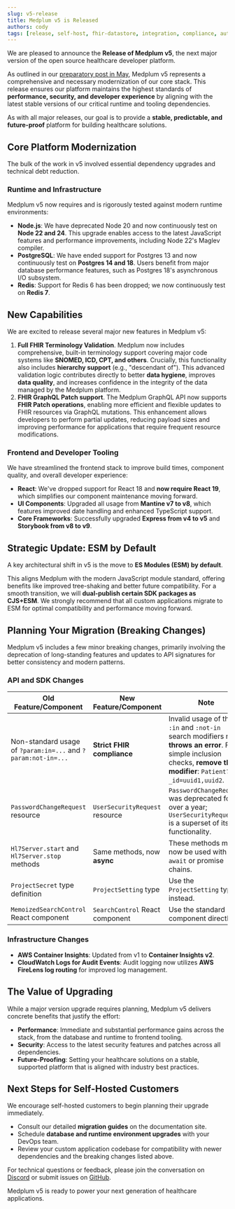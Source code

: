 ```yaml
---
slug: v5-release
title: Medplum v5 is Released
authors: cody
tags: [release, self-host, fhir-datastore, integration, compliance, auth, community, performance]
---
```


We are pleased to announce the **Release of Medplum v5**, the next major version of the open source healthcare developer platform.

As outlined in our [preparatory post in May](/blog/preparing-for-v5), Medplum v5 represents a comprehensive and necessary modernization of our core stack. This release ensures our platform maintains the highest standards of **performance, security, and developer experience** by aligning with the latest stable versions of our critical runtime and tooling dependencies.

<!-- truncate -->

As with all major releases, our goal is to provide a **stable, predictable, and future-proof** platform for building healthcare solutions.

## Core Platform Modernization

The bulk of the work in v5 involved essential dependency upgrades and technical debt reduction.

### Runtime and Infrastructure

Medplum v5 now requires and is rigorously tested against modern runtime environments:

- **Node.js**: We have deprecated Node 20 and now continuously test on **Node 22 and 24**. This upgrade enables access to the latest JavaScript features and performance improvements, including Node 22's Maglev compiler.
- **PostgreSQL**: We have ended support for Postgres 13 and now continuously test on **Postgres 14 and 18**. Users benefit from major database performance features, such as Postgres 18's asynchronous I/O subsystem.
- **Redis**: Support for Redis 6 has been dropped; we now continuously test on **Redis 7**.

## New Capabilities

We are excited to release several major new features in Medplum v5:

1. **Full FHIR Terminology Validation**. Medplum now includes comprehensive, built-in terminology support covering major code systems like **SNOMED, ICD, CPT, and others**. Crucially, this functionality also includes **hierarchy support** (e.g., "descendant of"). This advanced validation logic contributes directly to better **data hygiene**, improves **data quality**, and increases confidence in the integrity of the data managed by the Medplum platform.
2. **FHIR GraphQL Patch support**. The Medplum GraphQL API now supports **FHIR Patch operations**, enabling more efficient and flexible updates to FHIR resources via GraphQL mutations. This enhancement allows developers to perform partial updates, reducing payload sizes and improving performance for applications that require frequent resource modifications.

### Frontend and Developer Tooling

We have streamlined the frontend stack to improve build times, component quality, and overall developer experience:

- **React**: We've dropped support for React 18 and **now require React 19**, which simplifies our component maintenance moving forward.
- **UI Components**: Upgraded all usage from **Mantine v7 to v8**, which features improved date handling and enhanced TypeScript support.
- **Core Frameworks**: Successfully upgraded **Express from v4 to v5** and **Storybook from v8 to v9**.

## Strategic Update: ESM by Default

A key architectural shift in v5 is the move to **ES Modules (ESM) by default**.

This aligns Medplum with the modern JavaScript module standard, offering benefits like improved tree-shaking and better future compatibility. For a smooth transition, we will **dual-publish certain SDK packages as CJS+ESM**. We strongly recommend that all custom applications migrate to ESM for optimal compatibility and performance moving forward.

## Planning Your Migration (Breaking Changes)

Medplum v5 includes a few minor breaking changes, primarily involving the deprecation of long-standing features and updates to API signatures for better consistency and modern patterns.

### API and SDK Changes

| Old Feature/Component                                         | New Feature/Component           | Note                                                                                                                                                                |
| ------------------------------------------------------------- | ------------------------------- | ------------------------------------------------------------------------------------------------------------------------------------------------------------------- |
| Non-standard usage of `?param:in=...` and `?param:not-in=...` | **Strict FHIR compliance**      | Invalid usage of the `:in` and `:not-in` search modifiers now **throws an error**. For simple inclusion checks, **remove the modifier**: `Patient?_id=uuid1,uuid2`. |
| `PasswordChangeRequest` resource                              | `UserSecurityRequest` resource  | `PasswordChangeRequest` was deprecated for over a year; `UserSecurityRequest` is a superset of its functionality.                                                   |
| `Hl7Server.start` and `Hl7Server.stop` methods                | Same methods, now **async**     | These methods must now be used with `await` or promise chains.                                                                                                      |
| `ProjectSecret` type definition                               | `ProjectSetting` type           | Use the `ProjectSetting` type instead.                                                                                                                              |
| `MemoizedSearchControl` React component                       | `SearchControl` React component | Use the standard component directly.                                                                                                                                |

### Infrastructure Changes

- **AWS Container Insights**: Updated from v1 to **Container Insights v2**.
- **CloudWatch Logs for Audit Events**: Audit logging now utilizes **AWS FireLens log routing** for improved log management.

## The Value of Upgrading

While a major version upgrade requires planning, Medplum v5 delivers concrete benefits that justify the effort:

- **Performance**: Immediate and substantial performance gains across the stack, from the database and runtime to frontend tooling.
- **Security**: Access to the latest security features and patches across all dependencies.
- **Future-Proofing**: Setting your healthcare solutions on a stable, supported platform that is aligned with industry best practices.

## Next Steps for Self-Hosted Customers

We encourage self-hosted customers to begin planning their upgrade immediately.

- Consult our detailed **migration guides** on the documentation site.
- Schedule **database and runtime environment upgrades** with your DevOps team.
- Review your custom application codebase for compatibility with newer dependencies and the breaking changes listed above.

For technical questions or feedback, please join the conversation on [Discord](https://discord.gg/medplum) or submit issues on [GitHub](https://github.com/medplum/medplum).

Medplum v5 is ready to power your next generation of healthcare applications.
